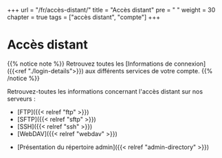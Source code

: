 +++
url = "/fr/accès-distant/"
title = "Accès distant"
pre = "<i class='fas fa-fw fa-network-wired'></i> "
weight = 30
chapter = true
tags = ["accès distant", "compte"]
+++

# Accès distant

{{% notice note %}}
Retrouvez toutes les [Informations de connexion]({{<ref "./login-details">}}) aux différents services de votre compte.
{{% /notice %}}

Retrouvez-toutes les informations concernant l'accès distant sur nos serveurs :

* [FTP]({{< relref "ftp" >}})
* [SFTP]({{< relref "sftp" >}})
* [SSH]({{< relref "ssh" >}})
* [WebDAV]({{< relref "webdav" >}})

- [Présentation du répertoire admin]({{< relref "admin-directory" >}})
